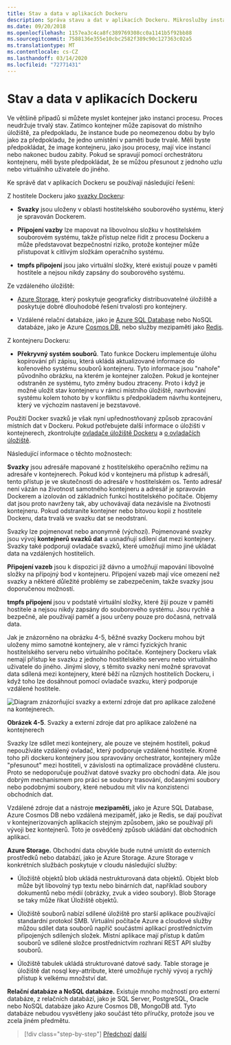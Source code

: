 ```yaml
---
title: Stav a data v aplikacích Dockeru
description: Správa stavu a dat v aplikacích Dockeru. Mikroslužby instance jsou postradatelné, ale data není, jak to zpracovat s mikroslužeb.
ms.date: 09/20/2018
ms.openlocfilehash: 1157ea3c4ca8fc389769308cc0a1141b5f92bb88
ms.sourcegitcommit: 7588136e355e10cbc2582f389c90c127363c02a5
ms.translationtype: MT
ms.contentlocale: cs-CZ
ms.lasthandoff: 03/14/2020
ms.locfileid: "72771431"
---
```

# <a name="state-and-data-in-docker-applications"></a>Stav a data v aplikacích Dockeru

Ve většině případů si můžete myslet kontejner jako instanci procesu. Proces neudržuje trvalý stav. Zatímco kontejner může zapisovat do místního úložiště, za předpokladu, že instance bude po neomezenou dobu by bylo jako za předpokladu, že jedno umístění v paměti bude trvalé. Měli byste předpokládat, že image kontejneru, jako jsou procesy, mají více instancí nebo nakonec budou zabity. Pokud se spravují pomocí orchestrátoru kontejneru, měli byste předpokládat, že se můžou přesunout z jednoho uzlu nebo virtuálního uživatele do jiného.

Ke správě dat v aplikacích Dockeru se používají následující řešení:

Z hostitele Dockeru jako [svazky Dockeru](https://docs.docker.com/engine/admin/volumes/):

- **Svazky** jsou uloženy v oblasti hostitelského souborového systému, který je spravován Dockerem.

- **Připojení vazby** lze mapovat na libovolnou složku v hostitelském souborovém systému, takže přístup nelze řídit z procesu Dockeru a může představovat bezpečnostní riziko, protože kontejner může přistupovat k citlivým složkám operačního systému.

- **tmpfs připojení** jsou jako virtuální složky, které existují pouze v paměti hostitele a nejsou nikdy zapsány do souborového systému.

Ze vzdáleného úložiště:

- [Azure Storage](https://azure.microsoft.com/documentation/services/storage/), který poskytuje geograficky distribuovatelné úložiště a poskytuje dobré dlouhodobé řešení trvalosti pro kontejnery.

- Vzdálené relační databáze, jako je [Azure SQL Database](https://azure.microsoft.com/services/sql-database/) nebo NoSQL databáze, jako je Azure [Cosmos DB](https://docs.microsoft.com/azure/cosmos-db/introduction), nebo služby mezipaměti jako [Redis](https://redis.io/).

Z kontejneru Dockeru:

- **Překryvný systém souborů**. Tato funkce Dockeru implementuje úlohu kopírování při zápisu, která ukládá aktualizované informace do kořenového systému souborů kontejneru. Tyto informace jsou "nahoře" původního obrázku, na kterém je kontejner založen. Pokud je kontejner odstraněn ze systému, tyto změny budou ztraceny. Proto i když je možné uložit stav kontejneru v rámci místního úložiště, navrhování systému kolem tohoto by v konfliktu s předpokladem návrhu kontejneru, který ve výchozím nastavení je bezstavové.

Použití Docker svazků je však nyní upřednostňovaný způsob zpracování místních dat v Dockeru. Pokud potřebujete další informace o úložišti v kontejnerech, zkontrolujte [ovladače úložiště Dockeru](https://docs.docker.com/storage/storagedriver/select-storage-driver/) a [o ovladačích úložiště](https://docs.docker.com/storage/storagedriver/).

Následující informace o těchto možnostech:

**Svazky** jsou adresáře mapované z hostitelského operačního režimu na adresáře v kontejnerech. Pokud kód v kontejneru má přístup k adresáři, tento přístup je ve skutečnosti do adresáře v hostitelském os. Tento adresář není vázán na životnost samotného kontejneru a adresář je spravován Dockerem a izolován od základních funkcí hostitelského počítače. Objemy dat jsou proto navrženy tak, aby uchovávají data nezávisle na životnosti kontejneru. Pokud odstraníte kontejner nebo bitovou kopii z hostitele Dockeru, data trvalá ve svazku dat se neodstraní.

Svazky lze pojmenovat nebo anonymně (výchozí). Pojmenované svazky jsou vývoj **kontejnerů svazků dat** a usnadňují sdílení dat mezi kontejnery. Svazky také podporují ovladače svazků, které umožňují mimo jiné ukládat data na vzdálených hostitelích.

**Připojení vazeb** jsou k dispozici již dávno a umožňují mapování libovolné složky na přípojný bod v kontejneru. Připojení vazeb mají více omezení než svazky a některé důležité problémy se zabezpečením, takže svazky jsou doporučenou možností.

**tmpfs připojení** jsou v podstatě virtuální složky, které žijí pouze v paměti hostitele a nejsou nikdy zapsány do souborového systému. Jsou rychlé a bezpečné, ale používají paměť a jsou určeny pouze pro dočasná, netrvalá data.

Jak je znázorněno na obrázku 4-5, běžné svazky Dockeru mohou být uloženy mimo samotné kontejnery, ale v rámci fyzických hranic hostitelského serveru nebo virtuálního počítače. Kontejnery Dockeru však nemají přístup ke svazku z jednoho hostitelského serveru nebo virtuálního uživatele do jiného. Jinými slovy, s těmito svazky není možné spravovat data sdílená mezi kontejnery, které běží na různých hostitelích Dockeru, i když toho lze dosáhnout pomocí ovladače svazku, který podporuje vzdálené hostitele.

![Diagram znázorňující svazky a externí zdroje dat pro aplikace založené na kontejnerech.](./media/docker-application-state-data/volumes-external-data-sources.png)

**Obrázek 4-5**. Svazky a externí zdroje dat pro aplikace založené na kontejnerech

Svazky lze sdílet mezi kontejnery, ale pouze ve stejném hostiteli, pokud nepoužíváte vzdálený ovladač, který podporuje vzdálené hostitele. Kromě toho při dockeru kontejnery jsou spravovány orchestrator, kontejnery může "přesunout" mezi hostiteli, v závislosti na optimalizace prováděné clusteru. Proto se nedoporučuje používat datové svazky pro obchodní data. Ale jsou dobrým mechanismem pro práci se soubory trasování, dočasnými soubory nebo podobnými soubory, které nebudou mít vliv na konzistenci obchodních dat.

Vzdálené zdroje dat a nástroje **mezipaměti,** jako je Azure SQL Database, Azure Cosmos DB nebo vzdálená mezipaměť, jako je Redis, se dají používat v kontejnerizovaných aplikacích stejným způsobem, jako se používají při vývoji bez kontejnerů. Toto je osvědčený způsob ukládání dat obchodních aplikací.

**Azure Storage.** Obchodní data obvykle bude nutné umístit do externích prostředků nebo databází, jako je Azure Storage. Azure Storage v konkrétních službách poskytuje v cloudu následující služby:

- Úložiště objektů blob ukládá nestrukturovaná data objektů. Objekt blob může být libovolný typ textu nebo binárních dat, například soubory dokumentů nebo médií (obrázky, zvuk a video soubory). Blob Storage se taky může říkat Úložiště objektů.

- Úložiště souborů nabízí sdílené úložiště pro starší aplikace používající standardní protokol SMB. Virtuální počítače Azure a cloudové služby můžou sdílet data souborů napříč součástmi aplikací prostřednictvím připojených sdílených složek. Místní aplikace mají přístup k datům souborů ve sdílené složce prostřednictvím rozhraní REST API služby souborů.

- Úložiště tabulek ukládá strukturované datové sady. Table storage je úložiště dat nosql key-attribute, které umožňuje rychlý vývoj a rychlý přístup k velkému množství dat.

**Relační databáze a NoSQL databáze.** Existuje mnoho možností pro externí databáze, z relačních databází, jako je SQL Server, PostgreSQL, Oracle nebo NoSQL databáze jako Azure Cosmos DB, MongoDB atd. Tyto databáze nebudou vysvětleny jako součást této příručky, protože jsou ve zcela jiném předmětu.

>[!div class="step-by-step"]
>[Předchozí](containerize-monolithic-applications.md)
>[další](service-oriented-architecture.md)
